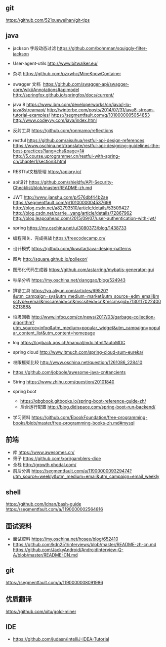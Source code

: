 ## git

https://github.com/521xueweihan/git-tips
## java
+ jackson 字段动态过滤 https://github.com/bohnman/squiggly-filter-jackson
+ User-agent-utils http://www.bitwalker.eu/
+ 杂项 https://github.com/pzxwhc/MineKnowContainer
+ swagger 文档 
  https://github.com/swagger-api/swagger-core/wiki/Annotations#apimodel http://springfox.github.io/springfox/docs/current/
+ java 8 
  https://www.ibm.com/developerworks/cn/java/j-lo-java8streamapi/
  http://winterbe.com/posts/2014/07/31/java8-stream-tutorial-examples/
  https://segmentfault.com/q/1010000005054853
  http://www.codeyyy.com/java/index.html
+ 反射工具 https://github.com/ronmamo/reflections
+ restful 
  https://github.com/aisuhua/restful-api-design-references
  https://www.oschina.net/translate/restful-api-designing-guidelines-the-best-practices?lang=chs&page=1#
  http://5.course.uprogrammer.cn/restful-with-spring-cn/chapter1/section3.html
+ RESTful文档管理 https://apiary.io/ 
+ api设计 https://github.com/shieldfy/API-Security-Checklist/blob/master/README-zh.md
+ JWT 
http://www.jianshu.com/p/576dbf44b2ae
https://segmentfault.com/q/1010000004537698
http://blog.csdn.net/a82793510/article/details/53509427
http://blog.csdn.net/carrie__yang/article/details/72867962
http://blog.leapoahead.com/2015/09/07/user-authentication-with-jwt/

+ spring 
  https://my.oschina.net/u/3080373/blog/1438733

+ 编程闯关、完成挑战 https://freecodecamp.cn/
+ 设计模式 https://github.com/iluwatar/java-design-patterns
+ 图片 http://square.github.io/pollexor/
+ 图形化代码生成器 https://github.com/astarring/mybatis-generator-gui
+ 秒杀分析 https://my.oschina.net/xianggao/blog/524943
+ 排错工具 https://yq.aliyun.com/articles/69520?&utm_campaign=sys&utm_medium=market&utm_source=edm_email&msctype=email&mscareaid=cn&mscsiteid=cn&mscmsgid=7130117022400821388&
+ 垃圾回收 http://www.infoq.com/cn/news/2017/03/garbage-collection-algorithm?utm_source=infoq&utm_medium=popular_widget&utm_campaign=popular_content_list&utm_content=homepage
+ log https://logback.qos.ch/manual/mdc.html#autoMDC
+ spring cloud http://www.itmuch.com/spring-cloud-sum-eureka/
+ 权限框架比较 http://www.oschina.net/question/1261086_228410
+ https://github.com/jobbole/awesome-java-cn#ancients
+ String https://www.zhihu.com/question/20101840
+ spring boot 

  - https://qbgbook.gitbooks.io/spring-boot-reference-guide-zh/
  - 后台运行配置 http://blog.didispace.com/spring-boot-run-backend/
+ 学习资料 https://github.com/EbookFoundation/free-programming-books/blob/master/free-programming-books-zh.md#mysql

## 前端
+ 库 https://www.awesomes.cn/
+ 筛子 https://github.com/xori/gamblers-dice
+ 全栈 http://growth.phodal.com/
+ 前后分离 https://segmentfault.com/a/1190000009329474?utm_source=weekly&utm_medium=email&utm_campaign=email_weekly
## shell 
https://github.com/Idnan/bash-guide
https://segmentfault.com/a/1190000002564816

## 面试资料
+ 面试资料 https://my.oschina.net/hosee/blog/652410
+ https://github.com/kdn251/interviews/blob/master/README-zh-cn.md
https://github.com/JackyAndroid/AndroidInterview-Q-A/blob/master/README-CN.md
## git
https://segmentfault.com/a/1190000008091986

## 优质翻译
https://github.com/xitu/gold-miner

## IDE
+ https://github.com/judasn/IntelliJ-IDEA-Tutorial
